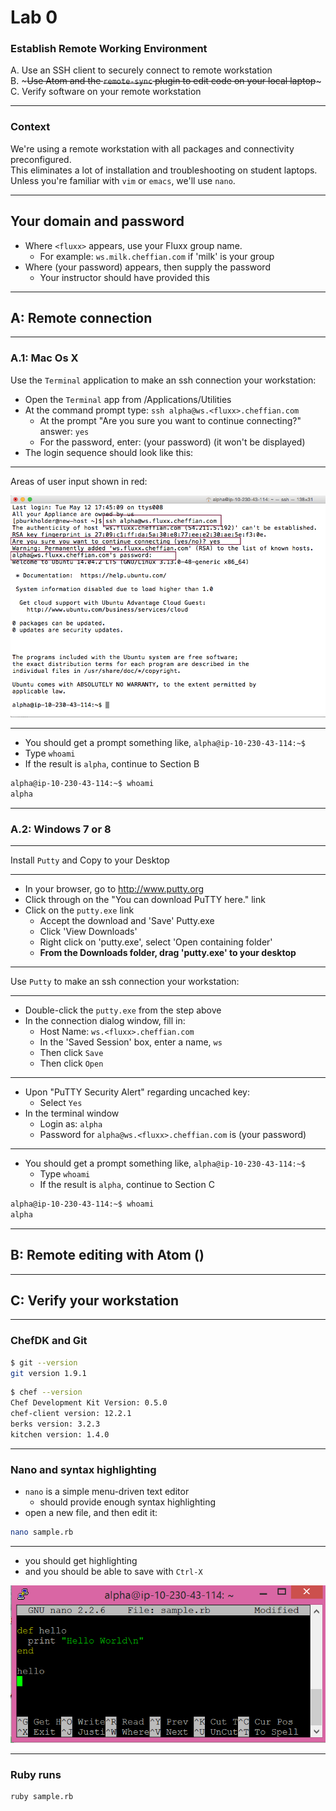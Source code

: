 # Lab 0

### Establish Remote Working Environment

A. Use an SSH client to securely connect to remote workstation<br>
B. ~~~Use Atom and the `remote-sync` plugin to edit code on your local laptop~~~<br>
C. Verify software on your remote workstation

----

### Context

We're using a remote workstation with all packages and connectivity
preconfigured.<br>
This eliminates a lot of installation and troubleshooting on student laptops.<br>
Unless you're familiar with `vim` or `emacs`, we'll use `nano`.

----

## Your domain and password

- Where `<fluxx>` appears, use your Fluxx group name.
  - For example: `ws.milk.cheffian.com` if 'milk' is your group
- Where (your password) appears, then supply the password
  - Your instructor should have provided this

---

## A: Remote connection

----


### A.1: Mac Os X

Use the `Terminal` application to make an ssh connection your workstation:

- Open the `Terminal` app from /Applications/Utilities
- At the command prompt type: `ssh alpha@ws.<fluxx>.cheffian.com`
  - At the prompt "Are you sure you want to continue connecting?" answer: `yes`
  - For the password, enter: (your password) (it won't be displayed)
 - The login sequence should look like this:

----


Areas of user input shown in red:

![Alt text](images/putty.png)

----

- You should get a prompt something like, `alpha@ip-10-230-43-114:~$ `
 - Type `whoami`
 - If the result is `alpha`, continue to Section B

```bash
alpha@ip-10-230-43-114:~$ whoami
alpha
```

---


### A.2: Windows 7 or 8

----

Install `Putty` and Copy to your Desktop

----

- In your browser, go to http://www.putty.org
- Click through on the "You can download PuTTY here." link
- Click on the `putty.exe` link
  - Accept the download and 'Save' Putty.exe
  - Click 'View Downloads'
  - Right click on 'putty.exe', select 'Open containing folder'
  - **From the Downloads folder, drag 'putty.exe' to your desktop**

----

Use `Putty` to make an ssh connection your workstation:

----

- Double-click the `putty.exe` from the step above
- In the connection dialog window, fill in:
  - Host Name: `ws.<fluxx>.cheffian.com`
  - In the 'Saved Session' box, enter a name, `ws`
  - Then click `Save`
  - Then click `Open`

----


- Upon "PuTTY Security Alert" regarding uncached key:
  - Select `Yes`
- In the terminal window
  - Login as: `alpha`
  - Password for `alpha@ws.<fluxx>.cheffian.com` is (your password)


----

- You should get a prompt something like, `alpha@ip-10-230-43-114:~$ `
  - Type `whoami`
  - If the result is `alpha`, continue to Section C

```bash
alpha@ip-10-230-43-114:~$ whoami
alpha
```

---

## B: Remote editing with Atom ()

---

## C: Verify your workstation

----

### ChefDK and Git

```bash
$ git --version
git version 1.9.1
```

```bash
$ chef --version
Chef Development Kit Version: 0.5.0
chef-client version: 12.2.1
berks version: 3.2.3
kitchen version: 1.4.0
```

----

### Nano and syntax highlighting

- `nano` is a simple menu-driven text editor
  - should provide enough syntax highlighting
- open a new file, and then edit it:
```bash
nano sample.rb
```

----

- you should get highlighting
- and you should be able to save with `Ctrl-X`

![nano_highlighting](images/nano_highlighting.png)

---

### Ruby runs

```bash
ruby sample.rb
